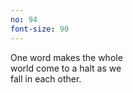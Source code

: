 ```yaml
---
no: 94
font-size: 90
---
```


One word makes the whole  
world come to a halt as we  
fall in each other.
